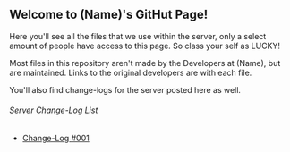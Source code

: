 ## Welcome to (Name)'s GitHut Page!

Here you'll see all the files that we use within the server, only a select amount of people have access to this page. So class your self as LUCKY!

Most files in this repository aren't made by the Developers at (Name), but are maintained. Links to the original developers are with each file.

You'll also find change-logs for the server posted here as well. 




###### Server Change-Log List

- [Change-Log #001](https://namedeveloper.github.io/-name-website//changelog01.html)
